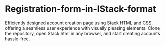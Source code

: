 # Registration-form-in-IStack-format
Efficiently designed account creation page using Stack HTML and CSS, offering a seamless user experience with visually pleasing elements. Clone the repository, open Stack.html in any browser, and start creating accounts hassle-free.
